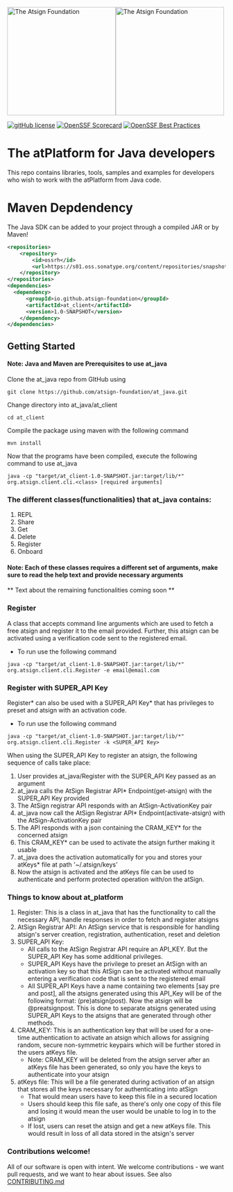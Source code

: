 <a href="https://atsign.com#gh-light-mode-only"><img width=250px src="https://atsign.com/wp-content/uploads/2022/05/atsign-logo-horizontal-color2022.svg#gh-light-mode-only" alt="The Atsign Foundation"></a><a href="https://atsign.com#gh-dark-mode-only"><img width=250px src="https://atsign.com/wp-content/uploads/2023/08/atsign-logo-horizontal-reverse2022-Color.svg#gh-dark-mode-only" alt="The Atsign Foundation"></a>

[![gitHub license](https://img.shields.io/badge/license-BSD3-blue.svg)](./LICENSE)
[![OpenSSF Scorecard](https://api.securityscorecards.dev/projects/github.com/atsign-foundation/at_java/badge)](https://securityscorecards.dev/viewer/?uri=github.com/atsign-foundation/at_java&sort_by=check-score&sort_direction=desc)
[![OpenSSF Best Practices](https://www.bestpractices.dev/projects/8116/badge)](https://www.bestpractices.dev/projects/8116)

# The atPlatform for Java developers

This repo contains libraries, tools, samples and examples for developers who wish
to work with the atPlatform from Java code.

# Maven Depdendency

The Java SDK can be added to your project through a compiled JAR or by Maven!

```xml
<repositories>
    <repository>
        <id>ossrh</id>
        <url>https://s01.oss.sonatype.org/content/repositories/snapshots</url>
    </repository>
</repositories>
<dependencies>
  <dependency>
      <groupId>io.github.atsign-foundation</groupId>
      <artifactId>at_client</artifactId>
      <version>1.0-SNAPSHOT</version>
    </dependency>
</dependencies>
```

## Getting Started

#### Note: Java and Maven are Prerequisites to use at_java

Clone the at_java repo from GItHub using

```shell
git clone https://github.com/atsign-foundation/at_java.git
```
Change directory into at_java/at_client

```shell
cd at_client
```

Compile the package using maven with the following command

```shell
mvn install
```

Now that the programs have been compiled, execute the following command to use at_java

```shell
java -cp "target/at_client-1.0-SNAPSHOT.jar:target/lib/*" org.atsign.client.cli.<class> [required arguments]
```

### The different classes(functionalities) that at_java contains:
1) REPL
2) Share
3) Get
4) Delete
5) Register
6) Onboard

#### Note: Each of these classes requires a different set of arguments, make sure to read the help text and provide necessary arguments
** Text about the remaining functionalities coming soon **
### Register
A class that accepts command line arguments which are used to fetch a free atsign and register it to the email provided.
Further, this atsign can be activated using a verification code sent to the registered email.
* To run use the following command
```shell
java -cp "target/at_client-1.0-SNAPSHOT.jar:target/lib/*" org.atsign.client.cli.Register -e email@email.com
```

### Register with SUPER_API Key
Register* can also be used with a SUPER_API Key* that has privileges to preset and atsign with an activation code. 

* To run use the following command
```shell
java -cp "target/at_client-1.0-SNAPSHOT.jar:target/lib/*" org.atsign.client.cli.Register -k <SUPER_API Key>
```

When using the SUPER_API Key to register an atsign, the following sequence of calls take place:
1) User provides at_java/Register with the SUPER_API Key passed as an argument
2) at_java calls the AtSign Registrar API* Endpoint(get-atsign) with the SUPER_API Key provided
3) The AtSign registrar API responds with an AtSign-ActivationKey pair
4) at_java now call the AtSign Registrar API* Endpoint(activate-atsign) with the AtSign-ActivationKey pair
5) The API responds with a json containing the CRAM_KEY* for the concerned atsign
6) This CRAM_KEY* can be used to activate the atsign further making it usable
7) at_java does the activation automatically for you and stores your atKeys* file at path '~/.atsign/keys'
8) Now the atsign is activated and the atKeys file can be used to authenticate and perform protected operation with/on the atSign.

### Things to know about at_platform
1) Register: This is a class in at_java that has the functionality to call the necessary API, handle responses in order to fetch and register atsigns
2) AtSign Registrar API: An AtSign service that is responsible for handling atsign's server creation, registration, authentication, reset and deletion
3) SUPER_API Key: 
   - All calls to the AtSign Registrar API require an API_KEY. But the SUPER_API Key has some additional privileges.
   - SUPER_API Keys have the privilege to preset an AtSign with an activation key so that this AtSign can be activated 
   without manually entering a verification code that is sent to the registered email
   - All SUPER_API Keys have a name containing two elements [say pre and post], all the atsigns generated using this 
   API_Key will be of the following format: (pre)atsign(post). Now the atsign will be @preatsignpost. 
   This is done to separate atsigns generated using SUPER_API Keys to the atsigns that are generated through other methods.
4) CRAM_KEY: This is an authentication key that will be used for a one-time authentication to activate an atsign which allows for assigning random, secure non-symmetric keypairs which will be further stored in the users atKeys file.
    * Note: CRAM_KEY will be deleted from the atsign server after an atKeys file has been generated, so only you have the keys to authenticate into your atsign
5) atKeys file: This will be a file generated during activation of an atsign that stores all the keys necessary for authenticating into atSign
    * That would mean users have to keep this file in a secured location
    * Users should keep this file safe, as there's only one copy of this file and losing it would mean the user would be unable to log in to the atsign
    * If lost, users can reset the atsign and get a new atKeys file. This would result in loss of all data stored in the atsign's server


### Contributions welcome!

All of our software is open with intent. We welcome contributions - we want pull requests, and we want
to hear about issues. See also [CONTRIBUTING.md](CONTRIBUTING.md)
